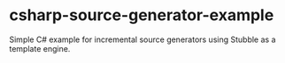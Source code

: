 # csharp-source-generator-example
Simple C# example for incremental source generators using Stubble as a template engine.
